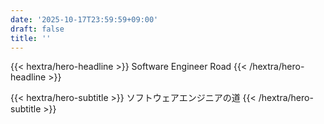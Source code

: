 ```yaml
---
date: '2025-10-17T23:59:59+09:00'
draft: false
title: ''
---
```


{{< hextra/hero-headline >}}
  Software Engineer Road
{{< /hextra/hero-headline >}}

{{< hextra/hero-subtitle >}}
  ソフトウェアエンジニアの道
{{< /hextra/hero-subtitle >}}

